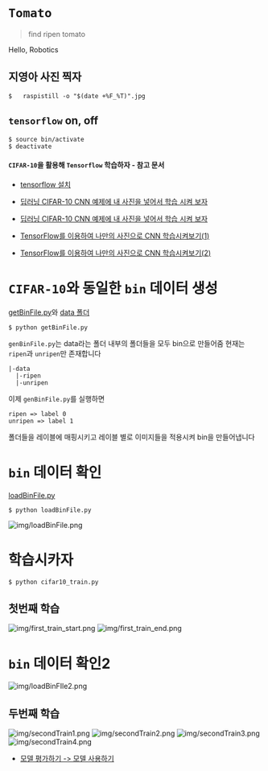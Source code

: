 # `Tomato`
> find ripen tomato

Hello, Robotics

## 지영아 사진 찍자

```console   
$	raspistill -o "$(date +%F_%T)".jpg  
```


## `tensorflow` on, off
```console
$ source bin/activate
$ deactivate
```

#### `CIFAR-10`을 활용해 `Tensorflow` 학습하자 - 참고 문서
* [tensorflow 설치](https://www.tensorflow.org/install/source)

* [딥러닝 CIFAR-10 CNN 예제에 내 사진을 넣어서 학습 시켜 보자](https://github.com/hohoins/ml/tree/master/ImageBinaryGenerator)

* [딥러닝 CIFAR-10 CNN 예제에 내 사진을 넣어서 학습 시켜 보자](http://blog.naver.com/PostView.nhn?blogId=cenodim&logNo=220946688251)

* [TensorFlow를 이용하여 나만의 사진으로 CNN 학습시켜보기(1)](https://emaru.tistory.com/25?category=766158)

* [TensorFlow를 이용하여 나만의 사진으로 CNN 학습시켜보기(2)](https://emaru.tistory.com/26)

# `CIFAR-10`와 동일한 `bin` 데이터 생성
[getBinFile.py](getBinfile.py)와 [data 폴더](../data)
```console
$ python getBinFile.py
```
`genBinFile.py`는 data라는 폴더 내부의 폴더들을 모두 bin으로 만들어줌
현재는 `ripen`과 `unripen`만 존재합니다
```
|-data
  |-ripen  
  |-unripen  
```

이제 `genBinFile.py`를 실행하면
```
ripen => label 0
unripen => label 1
```
폴더들을 레이블에 매핑시키고 레이블 별로 이미지들을 적용시켜 bin을 만들어냅니다

# `bin` 데이터 확인
[loadBinFile.py](loadBinFile.py)
```console
$ python loadBinFile.py
```
![img/loadBinFile.png](img/loadBinFile.png)

# 학습시카자

```console
$ python cifar10_train.py
```
## 첫번째 학습
![img/first_train_start.png](img/first_train_start.png)
![img/first_train_end.png](img/first_train_end.png)

# `bin` 데이터 확인2
![img/loadBinFIle2.png](img/loadBinFIle2.png)

## 두번째 학습
![img/secondTrain1.png](img/secondTrain1.png)
![img/secondTrain2.png](img/secondTrain2.png)
![img/secondTrain3.png](img/secondTrain3.png)
![img/secondTrain4.png](img/secondTrain4.png)

* [모델 평가하기 -> 모델 사용하기](https://tykimos.github.io/2017/08/18/Image_Input_Multiclass_Classification_Model_Recipe/)
